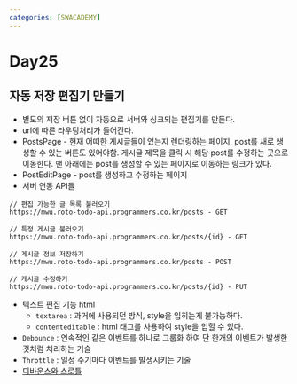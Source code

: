 ```yaml
---
categories: [SWACADEMY]
---
```


# Day25

## 자동 저장 편집기 만들기
- 별도의 저장 버튼 없이 자동으로 서버와 싱크되는 편집기를 만든다.
- url에 따른 라우팅처리가 들어간다.
- PostsPage - 현재 어떠한 게시글들이 있는지 렌더링하는 페이지, post를 새로 생성할 수 있는 버튼도 있어야함. 게시글 제목을 클릭 시 해당 post를 수정하는 곳으로 이동한다. 맨 아래에는 post를 생성할 수 있는 페이지로 이동하는 링크가 있다.
- PostEditPage - post를 생성하고 수정하는 페이지
- 서버 연동 API들
```
// 편집 가능한 글 목록 불러오기
https://mwu.roto-todo-api.programmers.co.kr/posts - GET

// 특정 게시글 불러오기
https://mwu.roto-todo-api.programmers.co.kr/posts/{id} - GET

// 게시글 정보 저장하기
https://mwu.roto-todo-api.programmers.co.kr/posts - POST

// 게시글 수정하기
https://mwu.roto-todo-api.programmers.co.kr/posts/{id} - PUT
```
- 텍스트 편집 기능 html
  - `textarea` : 과거에 사용되던 방식, style을 입히는게 불가능하다.
  - `contenteditable` : html 태그를 사용하여 style을 입힐 수 있다.
- `Debounce` : 연속적인 같은 이벤트를 하나로 그룹화 하여 단 한개의 이벤트가 발생한 것처럼 처리하는 기술
- `Throttle` : 일정 주기마다 이벤트를 발생시키는 기술
- [디바운스와 스로틀](https://webclub.tistory.com/607)